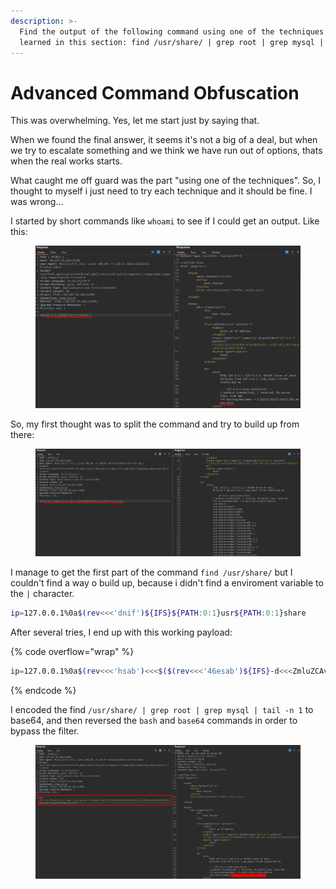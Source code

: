 ```yaml
---
description: >-
  Find the output of the following command using one of the techniques you
  learned in this section: find /usr/share/ | grep root | grep mysql | tail -n 1
---
```


# Advanced Command Obfuscation

This was overwhelming. Yes, let me start just by saying that.&#x20;

When we found the final answer, it seems it's not a big of a deal, but when we try to escalate something and we think we have run out of options, thats when the real works starts.

What caught me off guard was the part "using one of the techniques". So, I thought to myself i just need to try each technique and it should be fine. I was wrong...

I started by short commands like `whoami` to see if I could get an output. Like this:

<figure><img src="../../../.gitbook/assets/image (7) (1) (1) (1) (1) (1) (1) (1) (1).png" alt=""><figcaption></figcaption></figure>

So, my first thought was to split the command and try to build up from there:

<figure><img src="../../../.gitbook/assets/image (1) (1) (1) (1) (1) (1) (1) (1) (1) (1) (1) (1) (1) (1) (1) (1) (1) (1) (1) (1) (1).png" alt=""><figcaption></figcaption></figure>

I manage to get the first  part of the command `find /usr/share/` but I couldn't find a way o build up, because i didn't find a enviroment variable to the `|` character.

```bash
ip=127.0.0.1%0a$(rev<<<'dnif')${IFS}${PATH:0:1}usr${PATH:0:1}share
```

After several tries, I end up with this working payload:

{% code overflow="wrap" %}
```bash
ip=127.0.0.1%0a$(rev<<<'hsab')<<<$($(rev<<<'46esab')${IFS}-d<<<ZmluZCAvdXNyL3NoYXJlLyB8IGdyZXAgcm9vdCB8IGdyZXAgbXlzcWwgfCB0YWlsIC1uIDE=)
```
{% endcode %}

I encoded the find `/usr/share/ | grep root | grep mysql | tail -n 1` to base64, and then reversed the `bash` and `base64` commands in order  to bypass the filter.

<figure><img src="../../../.gitbook/assets/image (105).png" alt=""><figcaption></figcaption></figure>
